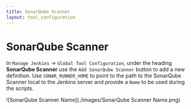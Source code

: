 ```yaml
---
title: SonarQube Scanner
layout: tool_configuration
---
```

# <a id="SonarQube Scanner"></a> SonarQube Scanner
In `Manage Jenkins` -> `Global Tool Configuration`, under the heading **SonarQube Scanner** use the `Add SonarQube Scanner` button to add a new definition. Use `SONAR_RUNNER_HOME` to point to the path to the SonarQube Scanner local to the Jenkins server and provide a `Name` to be used during the scripts.

![SonarQube Scanner Name](./images/SonarQube Scanner Name.png)